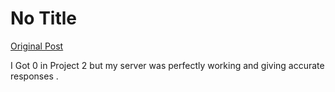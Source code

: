 # No Title

[Original Post](https://discourse.onlinedegree.iitm.ac.in/t/169029/517)

<p>I Got 0 in Project 2 but my server was perfectly working and giving accurate responses .</p>